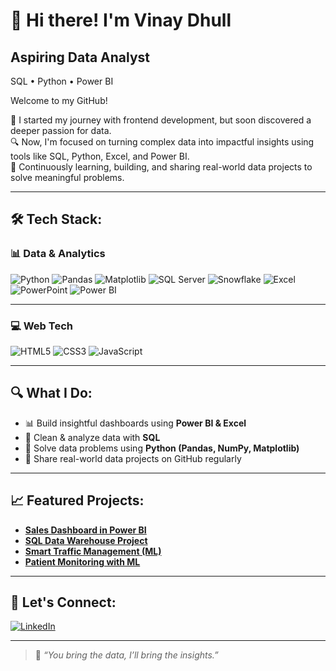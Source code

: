 # 👋 Hi there! I'm Vinay Dhull  

## Aspiring Data Analyst  
SQL • Python • Power BI  

Welcome to my GitHub!

🧭 I started my journey with frontend development, but soon discovered a deeper passion for data.  
🔍 Now, I'm focused on turning complex data into impactful insights using tools like SQL, Python, Excel, and Power BI.  
🚀 Continuously learning, building, and sharing real-world data projects to solve meaningful problems.

---

## 🛠️ Tech Stack:

### 📊 Data & Analytics
![Python](https://img.shields.io/badge/-Python-3776AB?style=for-the-badge&logo=python&logoColor=white)
![Pandas](https://img.shields.io/badge/-Pandas-150458?style=for-the-badge&logo=pandas&logoColor=white)
![Matplotlib](https://img.shields.io/badge/-Matplotlib-0066A1?style=for-the-badge&logo=plotly&logoColor=white)
![SQL Server](https://img.shields.io/badge/-SQL%20Server-CC2927?style=for-the-badge&logo=microsoftsqlserver&logoColor=white)
![Snowflake](https://img.shields.io/badge/-Snowflake-29B5E8?style=for-the-badge&logo=snowflake&logoColor=white)
![Excel](https://img.shields.io/badge/-Excel-217346?style=for-the-badge&logo=microsoft-excel&logoColor=white)
![PowerPoint](https://img.shields.io/badge/-PowerPoint-B7472A?style=for-the-badge&logo=microsoftpowerpoint&logoColor=white)
![Power BI](https://img.shields.io/badge/-Power%20BI-F2C811?style=for-the-badge&logo=powerbi&logoColor=black)

---

### 💻 Web Tech
![HTML5](https://img.shields.io/badge/-HTML5-E34F26?style=for-the-badge&logo=html5&logoColor=white)
![CSS3](https://img.shields.io/badge/-CSS3-1572B6?style=for-the-badge&logo=css3&logoColor=white)
![JavaScript](https://img.shields.io/badge/-JavaScript-F7DF1E?style=for-the-badge&logo=javascript&logoColor=black)

---

## 🔍 What I Do:
- 📊 Build insightful dashboards using **Power BI & Excel**
- 💾 Clean & analyze data with **SQL**  
- 🐍 Solve data problems using **Python (Pandas, NumPy, Matplotlib)**
- 📁 Share real-world data projects on GitHub regularly

---

## 📈 Featured Projects:
- **[Sales Dashboard in Power BI](https://github.com/Vinay-Dhull/Sales_DashBoard_PowerBI)**
- **[SQL Data Warehouse Project](https://github.com/Vinay-Dhull/Sql-data-warehouse-project)**
- **[Smart Traffic Management (ML)](https://github.com/Vinay-Dhull/Smart_Traffic_managment)**
- **[Patient Monitoring with ML](https://github.com/Vinay-Dhull/Patient-Monitoring)**

---

## 🔗 Let's Connect:
[![LinkedIn](https://img.shields.io/badge/-LinkedIn-blue?style=for-the-badge&logo=linkedin)](https://www.linkedin.com/in/vinay-dhull/)
 
---

> 💬 *“You bring the data, I’ll bring the insights.”*

